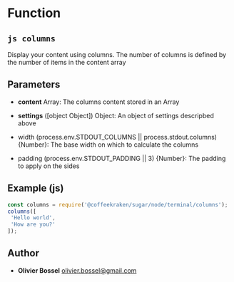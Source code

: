 
# Function


## ```js columns ```


Display your content using columns. The number of columns is defined by the number of items in the content array

## Parameters

- **content**  Array: The columns content stored in an Array

- **settings** ([object Object]) Object: An object of settings descripbed above
- width (process.env.STDOUT_COLUMNS || process.stdout.columns) {Number}: The base width on which to calculate the columns
- padding (process.env.STDOUT_PADDING || 3) {Number}: The padding to apply on the sides


## Example (js)

```js
const columns = require('@coffeekraken/sugar/node/terminal/columns');
columns([
 'Hello world',
 'How are you?'
]);
```


## Author
- **Olivier Bossel** <a href="mailto:olivier.bossel@gmail.com">olivier.bossel@gmail.com</a> 




